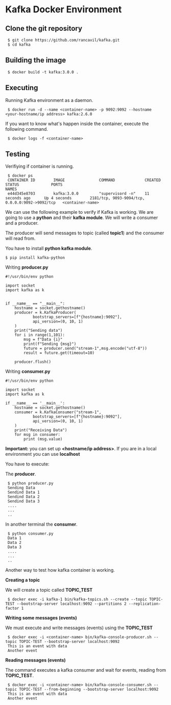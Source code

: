 # Kafka Docker Environment

## Clone the git repository

     $ git clone https://github.com/rancavil/kafka.git
     $ cd kafka

## Building the image

     $ docker build -t kafka:3.0.0 .

## Executing 

Running Kafka environment as a daemon.

     $ docker run -d --name <container-name> -p 9092:9092 --hostname <your-hostname/ip address> kafka:2.6.0

If you want to know what's happen inside the container, execute the following command.

     $ docker logs -f <container-name>

## Testing

Verifiying if container is running.

     $ docker ps
     CONTAINER ID        IMAGE               COMMAND             CREATED             STATUS              PORTS                                             NAMES
     e44d345e8703        kafka:3.0.0         "supervisord -n"    11 seconds ago      Up 4 seconds        2181/tcp, 9093-9094/tcp, 0.0.0.0:9092->9092/tcp   <container-name>


We can use the following example to verify if Kafka is working. We are going to use a **python** and their **kafka module**. We will write a consumer and a producer.

The producer will send messages to topic (called **topic1**) and the consumer will read from.

You have to install **python kafka module**.

    $ pip install kafka-python

Writing **producer.py**

    #!/usr/bin/env python

    import socket
    import kafka as k


    if __name__ == "__main__":
        hostname = socket.gethostname()
        producer = k.KafkaProducer(
                bootstrap_servers=[f"{hostname}:9092"],
                api_version=(0, 10, 1)
        )
        print("Sending data")
        for i in range(1,101):
            msg = f"Data {i}"
            print(f"Sending {msg}")
            future = producer.send("stream-1",msg.encode("utf-8"))
            result = future.get(timeout=10)

        producer.flush()


Writing **consumer.py**

    #!/usr/bin/env python

    import socket
    import kafka as k

    if __name__ == '__main__':
        hostname = socket.gethostname()
        consumer = k.KafkaConsumer("stream-1",
                bootstrap_servers=[f"{hostname}:9092"],
                api_version=(0, 10, 1)
        )
        print("Receiving Data")
        for msg in consumer:
            print (msg.value)

**Important:** you can set up **<hostname/ip address>**. If you are in a local environment you can use **localhost**

You have to execute:

The **producer**.

     $ python producer.py
     Sending Data
     Sendind Data 1
     Sendind Data 2
     Sendind Data 3
     ....
     ...
     ..

In another terminal the **consumer**.

     $ python consumer.py
     Data 1
     Data 2
     Data 3
     ....
     ...
     ..
   
Another way to test how kafka container is working.

**Creating a topic**

We will create a topic called **TOPIC_TEST**

     $ docker exec -i kafka-1 bin/kafka-topics.sh --create --topic TOPIC-TEST --bootstrap-server localhost:9092 --partitions 2 --replication-factor 1

**Writing some messages (events)**

We must execute and write messages (events) using the **TOPIC_TEST**

     $ docker exec -i <container-name> bin/kafka-console-producer.sh --topic TOPIC-TEST --bootstrap-server localhost:9092
     This is an event with data
     Another event

**Reading messages (events)**

The command executes a kafka consumer and wait for events, reading from **TOPIC_TEST**.

     $ docker exec -i <container-name> bin/kafka-console-consumer.sh --topic TOPIC-TEST --from-beginning --bootstrap-server localhost:9092
     This is an event with data
     Another event
